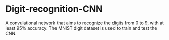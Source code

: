 # Digit-recognition-CNN
A convulational network that aims to recognize the digits from 0 to 9, with at least 95% accuracy. The MNIST digit dataset is used to train and test the CNN.
